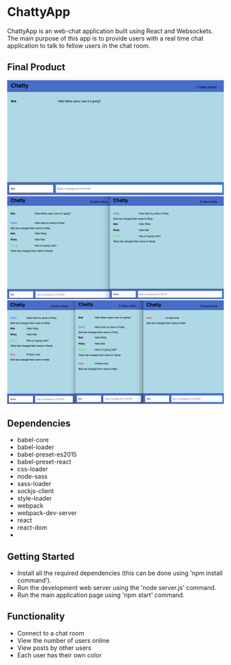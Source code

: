 # ChattyApp

ChattyApp is an web-chat application built using React and Websockets. The main purpose of this app is to provide users with a real time chat application to talk to fellow users in the chat room.

## Final Product
!["Screenshot of Home Page "](https://github.com/JashanKhela/chattyApp/blob/master/docs/singleUser.png?raw=true)
!["Screenshot of Home Page with two users"](https://github.com/JashanKhela/chattyApp/blob/master/docs/twoUsers.png?raw=true)
!["Screenshot of Home page with multiple users connected"](https://github.com/JashanKhela/chattyApp/blob/master/docs/multipleUsers.png?raw=true)


## Dependencies

- babel-core
- babel-loader
- babel-preset-es2015
- babel-preset-react
- css-loader
- node-sass
- sass-loader
- sockjs-client
- style-loader
- webpack
- webpack-dev-server
- react
- react-dom
- 
## Getting Started

- Install all the required dependencies (this can be done using 'npm install <package> command').
- Run the development web server using the 'node server.js' command.
- Run the main application page using 'npm start' command.

## Functionality

- Connect to a chat room
- View the number of users online
- View posts by other users
- Each user has their own color

